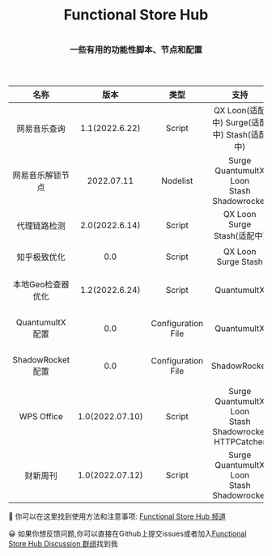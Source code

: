 <div align="center">
<h1 align="center">Functional Store Hub<h1>
<p align="center" color="#6a737d"><p>
<h3 align="center">一些有用的功能性脚本、节点和配置<h3>
<br>
</div>
<div align="center">

| 名称 | 版本 | 类型 | 支持 | 介绍 | 链接 |
| :----: | :----: | :----: | :----: | :----: | :----: |
| 网易音乐查询 | 1.1(2022.6.22) | Script | QX Loon(适配中) Surge(适配中) Stash(适配中) | 检测指定节点能否解锁网易云音乐灰色歌曲 | Come Soon |
| 网易音乐解锁节点 | 2022.07.11 | Nodelist | Surge<br>QuantumultX<br>Loon<br>Stash<br>Shadowrocket | 10条解锁网易云灰色和VIP音乐节点 | [Agent Node](https://github.com/I-am-R-E/Functional-Store-Hub/tree/Master/NeteaseMusic/AgentNode) |
| 代理链路检测 | 2.0(2022.6.14) | Script | QX Loon Surge Stash(适配中) | 检测指定节点的代理链路状况 | [Node Link Check](https://github.com/I-am-R-E/Functional-Store-Hub/tree/Master/NodeLinkCheck) |
| 知乎极致优化 | 0.0 | Script | QX Loon Surge Stash | 针对知乎6.0客户端的极致优化 | Come Soon |
| 本地Geo检查器优化 | 1.2(2022.6.24) | Script | QuantumultX | 内容优化且只显示有用信息的本地Geo检查器 | [Geo Location Checker](https://github.com/I-am-R-E/Functional-Store-Hub/tree/Master/GeoLocationChecker/QuantumultX) |
| QuantumultX配置 | 0.0 | Configuration File | QuantumultX | 最有逻辑的QuantumultX懒人配置文件 | Come Soon |
| ShadowRocket配置 | 0.0 | Configuration File | ShadowRocket | 最有逻辑的ShadowRocket懒人配置文件 | Come Soon |
| WPS Office | 1.0(2022.07.10) | Script | Surge<br>QuantumultX<br>Loon<br>Stash<br>Shadowrocket<br>HTTPCatcher | WPS Office<br>超级会员 | [WPS Office](https://github.com/I-am-R-E/Functional-Store-Hub/tree/Master/WPSOffice) |
| 财新周刊 | 1.0(2022.07.12) | Script | Surge<br>QuantumultX<br>Loon<br>Stash<br>Shadowrocket | 财新周刊<br>会员 | [财新周刊](https://github.com/I-am-R-E/Functional-Store-Hub/tree/Master/CaiXinWeekly) |
</div>
 
🎉 你可以在这里找到使用方法和注意事项: [Functional Store Hub 频道](https://t.me/Functional_Store_Hub)
 
😀 如果你想反馈问题,你可以直接在Github上提交issues或者加入[Functional Store Hub Discussion 群组](https://t.me/Functional_Store_Hub_Discussion)找到我
